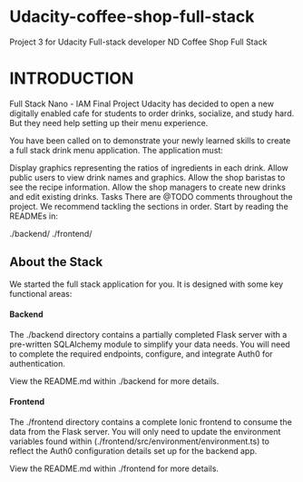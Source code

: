 # Udacity-coffee-shop-full-stack
Project 3 for Udacity Full-stack developer ND
Coffee Shop Full Stack

# INTRODUCTION
Full Stack Nano - IAM Final Project
Udacity has decided to open a new digitally enabled cafe for students to order drinks, socialize, and study hard. But they need help setting up their menu experience.

You have been called on to demonstrate your newly learned skills to create a full stack drink menu application. The application must:

Display graphics representing the ratios of ingredients in each drink.
Allow public users to view drink names and graphics.
Allow the shop baristas to see the recipe information.
Allow the shop managers to create new drinks and edit existing drinks.
Tasks
There are @TODO comments throughout the project. We recommend tackling the sections in order. Start by reading the READMEs in:

./backend/
./frontend/
## About the Stack
We started the full stack application for you. It is designed with some key functional areas:

#### Backend
The ./backend directory contains a partially completed Flask server with a pre-written SQLAlchemy module to simplify your data needs. You will need to complete the required endpoints, configure, and integrate Auth0 for authentication.

View the README.md within ./backend for more details.

#### Frontend
The ./frontend directory contains a complete Ionic frontend to consume the data from the Flask server. You will only need to update the environment variables found within (./frontend/src/environment/environment.ts) to reflect the Auth0 configuration details set up for the backend app.

View the README.md within ./frontend for more details.

